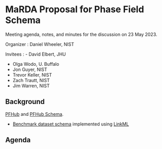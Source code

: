 # MaRDA Proposal for Phase Field Schema

Meeting agenda, notes, and minutes for the discussion on 23 May 2023.

Organizer
: Daniel Wheeler, NIST

Invitees
: - David Elbert, JHU
  - Olga Wodo, U. Buffalo
  - Jon Guyer, NIST
  - Trevor Keller, NIST
  - Zach Trautt, NIST
  - Jim Warren, NIST

## Background

[PFHub] and [PFHub Schema].

* [Benchmark dataset schema] implemented using [LinkML]



## Agenda





<!-- links -->
[Benchmark Dataset Schema]: https://github.com/usnistgov/pfhub-schema/blob/main/src/pfhub_schema/schema/pfhub_schema.yaml
[LinkML]: https://linkml.io
[MaRDA]: https://www.marda-alliance.org
[OPTIMADE]: https://www.optimade.org
[PFHub]: https://pages.nist.gov/pfhub
[PFHub Schema]: https://github.com/usnistgov/pfhub-schema
[RO-Crate]: https://www.researchobject.org/ro-crate/
